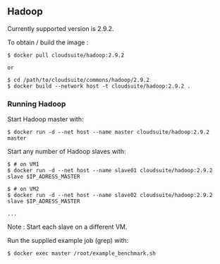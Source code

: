 ## Hadoop
Currently supported version is 2.9.2.

To obtain / build the image :
```
$ docker pull cloudsuite/hadoop:2.9.2

or

$ cd /path/to/cloudsuite/commons/hadoop/2.9.2
$ docker build --network host -t cloudsuite/hadoop:2.9.2 .
```

### Running Hadoop
Start Hadoop master with:
```
$ docker run -d --net host --name master cloudsuite/hadoop:2.9.2 master
```

Start any number of Hadoop slaves with:
```
$ # on VM1
$ docker run -d --net host --name slave01 cloudsuite/hadoop:2.9.2 slave $IP_ADRESS_MASTER

$ # on VM2
$ docker run -d --net host --name slave02 cloudsuite/hadoop:2.9.2 slave $IP_ADRESS_MASTER

...
```
Note : Start each slave on a different VM.

Run the supplied example job (grep) with:
```
$ docker exec master /root/example_benchmark.sh
```
